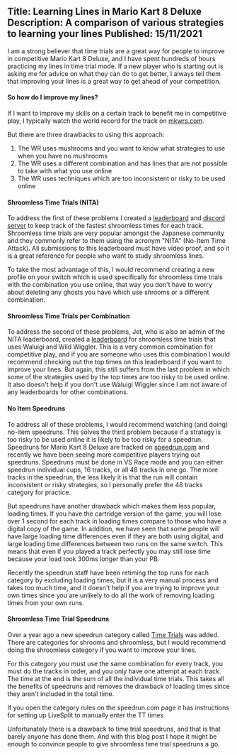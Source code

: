 ﻿Title: Learning Lines in Mario Kart 8 Deluxe
Description: A comparison of various strategies to learning your lines
Published: 15/11/2021
---

I am a strong believer that time trials are a great way for people to improve in competitive Mario Kart 8 Deluxe, and I have spent hundreds of hours practicing my lines in time trial mode.
If a new player who is starting out is asking me for advice on what they can do to get better, I always tell them that improving your lines is a great way to get ahead of your competition.

#### So how do I improve my lines?

If I want to improve my skills on a certain track to benefit me in competitive play, I typically watch the world record for the track on [mkwrs.com](https://www.mkwrs.com/).

But there are three drawbacks to using this approach:

1. The WR uses mushrooms and you want to know what strategies to use when you have no mushrooms
2. The WR uses a different combination and has lines that are not possible to take with what you use online
3. The WR uses techniques which are too inconsistent or risky to be used online

#### Shroomless Time Trials (NITA)

To address the first of these problems I created a [leaderboard](https://bit.ly/AlternateTTs) and [discord server](https://discord.gg/9jc88HW) to keep track of the fastest shroomless times for each track.
Shroomless time trials are very popular amongst the Japanese community and they commonly refer to them using the acronym "NITA" (No-Item Time Attack).
All submissions to this leaderboard must have video proof, and so it is a great reference for people who want to study shroomless lines.

To take the most advantage of this, I would recommend creating a new profile on your switch which is used specifically for shroomless time trials with the combination you use online, that way you don't have to worry about deleting any ghosts you have which use shrooms or a different combination.

#### Shroomless Time Trials per Combination

To address the second of these problems, Jet, who is also an admin of the NITA leaderboard, created a [leaderboard](https://bit.ly/3CtE0Ee) for shroomless time trials that uses Waluigi and Wild Wiggler.
This is a very common combination for competitive play, and if you are someone who uses this combination I would recommend checking out the top times on this leaderboard if you want to improve your lines.
But again, this still suffers from the last problem in which some of the strategies used by the top times are too risky to be used online. 
It also doesn't help if you don't use Waluigi Wiggler since I am not aware of any leaderboards for other combinations.

#### No Item Speedruns

To address all of these problems, I would recommend watching (and doing) no-item speedruns. This solves the third problem because if a strategy is too risky to be used online it is likely to be too risky for a speedrun.
Speedruns for Mario Kart 8 Deluxe are tracked on [speedrun.com](https://www.speedrun.com/mk8dx#48_Tracks) and recently we have been seeing more competitive players trying out speedruns. 
Speedruns must be done in VS Race mode and you can either speedrun individual cups, 16 tracks, or all 48 tracks in one go. 
The more tracks in the speedrun, the less likely it is that the run will contain inconsistent or risky strategies, so I personally prefer the 48 tracks category for practice.

But speedruns have another drawback which makes them less popular, loading times. If you have the cartridge version of the game, you will lose over 1 second for each track in loading times compare to those who have a digital copy of the game. 
In addition, we have seen that some people will have large loading time differences even if they are both using digital, and large loading time differences between two runs on the same switch. This means that even if you played a track perfectly you may still lose time because your load took 300ms longer than your PB.

Recently the speedrun staff have been retiming the top runs for each category by excluding loading times, but it is a very manual process and takes too much time, and it doesn't help if you are trying to improve your own times since you are unlikely to do all the work of removing loading times from your own runs.

#### Shroomless Time Trial Speedruns

Over a year ago a new speedrun category called [Time Trials](https://www.speedrun.com/mk8dxce#Time_Trials) was added. There are categories for shrooms and shroomless, but I would recommend doing the shroomless category if you want to improve your lines.

For this category you must use the same combination for every track, you must do the tracks in order, and you only have one attempt at each track. The time at the end is the sum of all the individual time trials.
This takes all the benefits of speedruns and removes the drawback of loading times since they aren't included in the total time.

If you open the category rules on the speedrun.com page it has instructions for setting up LiveSplit to manually enter the TT times

Unfortunately there is a drawback to time trial speedruns, and that is that barely anyone has done them. 
And with this blog post I hope it might be enough to convince people to give shroomless time trial speedruns a go.
